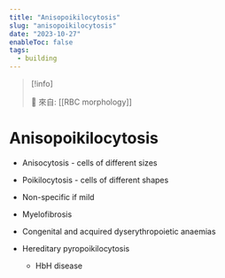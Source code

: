 ```yaml
---
title: "Anisopoikilocytosis"
slug: "anisopoikilocytosis"
date: "2023-10-27"
enableToc: false
tags:
  - building
---
```


> [!info]
>
> 🌱 來自: [[RBC morphology]]

# Anisopoikilocytosis

- Anisocytosis - cells of different sizes
- Poikilocytosis - cells of different shapes

- Non-specific if mild
- Myelofibrosis
- Congenital and acquired dyserythropoietic anaemias
- Hereditary pyropoikilocytosis
  - HbH disease
